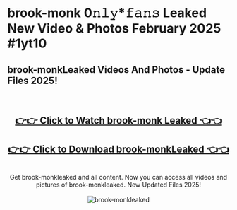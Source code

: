 # brook-monk 0𝚗𝚕𝚢*𝚏𝚊𝚗𝚜 Leaked New Video & Photos February 2025 #1yt10

<h2>brook-monkLeaked Videos And Photos - Update Files 2025!</h2>
<br>
<div align="center">
<h2><a href="https://mediaupload.pro?title=brook-monk&ref=11F" rel="nofollow">👉👉 Click to Watch brook-monk Leaked 👈👈</a></h2>
<h2><a href="https://mediaupload.pro?title=brook-monk&ref=11F" rel="nofollow">👉👉 Click to Download brook-monkLeaked 👈👈</a></h2>
<br>
Get brook-monkleaked and all content. Now you can access all videos and pictures of brook-monkleaked. New Updated Files 2025!
<br>
<br>
<a href="https://mediaupload.pro?title=brook-monk&ref=11F" rel="nofollow" data-target="animated-image.originalLink"><img src="https://i.ibb.co/Gkj2r4b/banner.png" alt="brook-monkleaked" style="max-width: 100%; display: inline-block;" data-target="animated-image.originalImage"></a>
</div>
<br>

